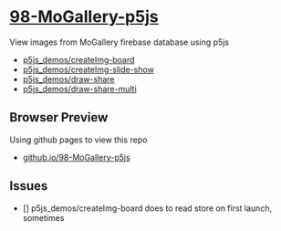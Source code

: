 # [98-MoGallery-p5js](https://github.com/mobilelabclass-itp/98-MoGallery-p5js)

View images from MoGallery firebase database using p5js

- [p5js_demos/createImg-board](p5js_demos/createImg-board/)
- [p5js_demos/createImg-slide-show](p5js_demos/createImg-slide-show)
- [p5js_demos/draw-share](p5js_demos/draw-share)
- [p5js_demos/draw-share-multi](p5js_demos/draw-share-multi)

## Browser Preview

Using github pages to view this repo

- [github.io/98-MoGallery-p5js](https://mobilelabclass-itp.github.io/98-MoGallery-p5js/)

## Issues

- [] p5js_demos/createImg-board does to read store on first launch, sometimes
